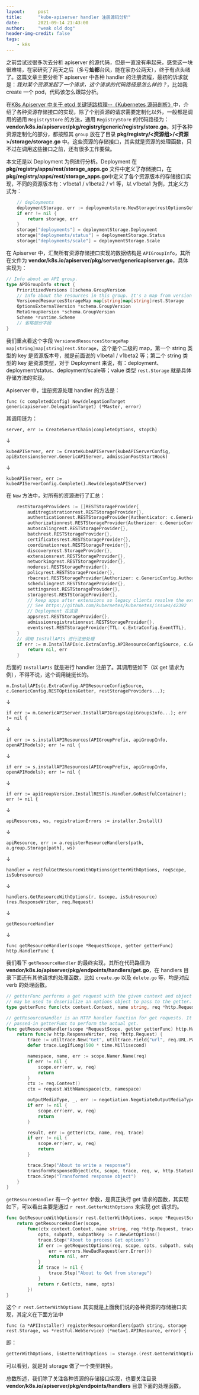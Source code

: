 ```yaml
---
layout:     post
title:      "kube-apiserver handler 注册源码分析"
date:       2021-09-14 21:43:00
author:     "weak old dog"
header-img-credit: false
tags:
    - k8s
---
```


之前尝试过很多次去分析 apiserver 的源代码，但是一直没有串起来，感觉这一块很难啃，在家研究了两天之后（多亏**灿都**台风，能在家办公两天），终于有点头绪了。这篇文章主要分析下 apiserver 中各种 handler 的注册流程，最初的诉求就是：*我对某个资源发起了一个请求，这个请求的代码路径是怎么样的？*，比如我 create 一个 pod，代码该怎么跟踪分析。

在[K8s Apiserver 中关于 etcd 关键链路梳理--《Kubernetes 源码剖析》](https://loverhythm1990.github.io/2021/09/13/etcd-in-k8s/)中，介绍了各种资源存储接口的实现，除了个别资源的请求需要定制化以外，一般都是调用的通用 `RegistryStore` 的方法，通用 `RegistryStore` 的代码路径为：**vendor/k8s.io/apiserver/pkg/registry/generic/registry/store.go**。对于各种资源定制化的部分，都按照其 `group` 放在了目录 **pkg/registry/<资源组>/<资源>/storage/storage.go** 中。这些资源的存储接口，其实就是资源的处理函数，只不过在调用这些接口之前，还有很多工作要做。

本文还是以 Deployment 为例进行分析。Deployment 在 **pkg/registry/apps/rest/storage_apps.go** 文件中定义了存储接口，在 **pkg/registry/apps/rest/storage_apps.go**中定义了各个资源版本的存储接口实现，不同的资源版本有：v1beta1 / v1beta2 / v1 等，以 v1beta1 为例，其定义方式为：
```go
	// deployments
	deploymentStorage, err := deploymentstore.NewStorage(restOptionsGetter)
	if err != nil {
		return storage, err
	}
	storage["deployments"] = deploymentStorage.Deployment
	storage["deployments/status"] = deploymentStorage.Status
	storage["deployments/scale"] = deploymentStorage.Scale
```
在 Apiserver 中，汇聚所有资源存储接口实现的数据结构是 `APIGroupInfo`，其所在文件为 **vendor/k8s.io/apiserver/pkg/server/genericapiserver.go**，具体实现为：
```go
// Info about an API group.
type APIGroupInfo struct {
	PrioritizedVersions []schema.GroupVersion
	// Info about the resources in this group. It's a map from version to resource to the storage.
	VersionedResourcesStorageMap map[string]map[string]rest.Storage
	OptionsExternalVersion *schema.GroupVersion
	MetaGroupVersion *schema.GroupVersion
	Scheme *runtime.Scheme
	// 省略部分字段
}
```
我们重点看这个字段 `VersionedResourcesStorageMap map[string]map[string]rest.Storage`，这个是个二级的 map，第一个 string 类型的 key 是资源版本号，就是前面说的 v1beta1 / v1beta2 等；第二个 string 类型的 key 是资源类型，对于 Deployment 来说，有：deployment、deployment/status、deployment/scale等；value 类型 `rest.Storage` 就是具体存储方法的实现。

Apiserver 中，注册资源处理 handler 的方法是：

`func (c completedConfig) New(delegationTarget genericapiserver.DelegationTarget) (*Master, error)`

其调用链为：

`server, err := CreateServerChain(completeOptions, stopCh)`

&darr;

`kubeAPIServer, err := CreateKubeAPIServer(kubeAPIServerConfig, apiExtensionsServer.GenericAPIServer, admissionPostStartHook)`

&darr;

`kubeAPIServer, err := kubeAPIServerConfig.Complete().New(delegateAPIServer)`

在 `New` 方法中，对所有的资源进行了汇总：
```go
	restStorageProviders := []RESTStorageProvider{
		auditregistrationrest.RESTStorageProvider{},
		authenticationrest.RESTStorageProvider{Authenticator: c.GenericConfig.Authentication.Authenticator, APIAudiences: c.GenericConfig.Authentication.APIAudiences},
		authorizationrest.RESTStorageProvider{Authorizer: c.GenericConfig.Authorization.Authorizer, RuleResolver: c.GenericConfig.RuleResolver},
		autoscalingrest.RESTStorageProvider{},
		batchrest.RESTStorageProvider{},
		certificatesrest.RESTStorageProvider{},
		coordinationrest.RESTStorageProvider{},
		discoveryrest.StorageProvider{},
		extensionsrest.RESTStorageProvider{},
		networkingrest.RESTStorageProvider{},
		noderest.RESTStorageProvider{},
		policyrest.RESTStorageProvider{},
		rbacrest.RESTStorageProvider{Authorizer: c.GenericConfig.Authorization.Authorizer},
		schedulingrest.RESTStorageProvider{},
		settingsrest.RESTStorageProvider{},
		storagerest.RESTStorageProvider{},
		// keep apps after extensions so legacy clients resolve the extensions versions of shared resource names.
		// See https://github.com/kubernetes/kubernetes/issues/42392
		// Deployment 在这里
		appsrest.RESTStorageProvider{},
		admissionregistrationrest.RESTStorageProvider{},
		eventsrest.RESTStorageProvider{TTL: c.ExtraConfig.EventTTL},
	}
	// 调用 InstallAPIs 进行注册处理
	if err := m.InstallAPIs(c.ExtraConfig.APIResourceConfigSource, c.GenericConfig.RESTOptionsGetter, restStorageProviders...); err != nil {
		return nil, err
	}
```
后面的 `InstallAPIs` 就是进行 handler 注册了。其调用链如下（以 get 请求为例），不得不说，这个调用链挺长的。

`m.InstallAPIs(c.ExtraConfig.APIResourceConfigSource, c.GenericConfig.RESTOptionsGetter, restStorageProviders...); `

&darr;

`if err := m.GenericAPIServer.InstallAPIGroups(apiGroupsInfo...); err != nil {`

&darr;

`if err := s.installAPIResources(APIGroupPrefix, apiGroupInfo, openAPIModels); err != nil {`

&darr;

`if err := s.installAPIResources(APIGroupPrefix, apiGroupInfo, openAPIModels); err != nil {`

&darr;

`if err := apiGroupVersion.InstallREST(s.Handler.GoRestfulContainer); err != nil {`

&darr;

`apiResources, ws, registrationErrors := installer.Install()`

&darr;

`apiResource, err := a.registerResourceHandlers(path, a.group.Storage[path], ws)`

&darr;

`handler = restfulGetResourceWithOptions(getterWithOptions, reqScope, isSubresource)`

&darr;

`handlers.GetResourceWithOptions(r, &scope, isSubresource)(res.ResponseWriter, req.Request)`

&darr;

`getResourceHandler`

&darr;

`func getResourceHandler(scope *RequestScope, getter getterFunc) http.HandlerFunc {`

我们看下 `getResourceHandler` 的最终实现，其所在代码路径为 **vendor/k8s.io/apiserver/pkg/endpoints/handlers/get.go**，在 handlers 目录下面还有其他请求的处理函数，比如 `create.go` 以及 `delete.go` 等，均是对应 verb 的处理函数。
```go
// getterFunc performs a get request with the given context and object name. The request
// may be used to deserialize an options object to pass to the getter.
type getterFunc func(ctx context.Context, name string, req *http.Request, trace *utiltrace.Trace) (runtime.Object, error)

// getResourceHandler is an HTTP handler function for get requests. It delegates to the
// passed-in getterFunc to perform the actual get.
func getResourceHandler(scope *RequestScope, getter getterFunc) http.HandlerFunc {
	return func(w http.ResponseWriter, req *http.Request) {
		trace := utiltrace.New("Get", utiltrace.Field{"url", req.URL.Path})
		defer trace.LogIfLong(500 * time.Millisecond)

		namespace, name, err := scope.Namer.Name(req)
		if err != nil {
			scope.err(err, w, req)
			return
		}
		ctx := req.Context()
		ctx = request.WithNamespace(ctx, namespace)

		outputMediaType, _, err := negotiation.NegotiateOutputMediaType(req, scope.Serializer, scope)
		if err != nil {
			scope.err(err, w, req)
			return
		}

		result, err := getter(ctx, name, req, trace)
		if err != nil {
			scope.err(err, w, req)
			return
		}

		trace.Step("About to write a response")
		transformResponseObject(ctx, scope, trace, req, w, http.StatusOK, outputMediaType, result)
		trace.Step("Transformed response object")
	}
}
```
`getResourceHandler` 有一个 `getter` 参数，是真正执行 get 请求的函数，其实现如下，可以看出主要是通过 `r rest.GetterWithOptions` 来实现 get 请求的。
```go
func GetResourceWithOptions(r rest.GetterWithOptions, scope *RequestScope, isSubresource bool) http.HandlerFunc {
	return getResourceHandler(scope,
		func(ctx context.Context, name string, req *http.Request, trace *utiltrace.Trace) (runtime.Object, error) {
			opts, subpath, subpathKey := r.NewGetOptions()
			trace.Step("About to process Get options")
			if err := getRequestOptions(req, scope, opts, subpath, subpathKey, isSubresource); err != nil {
				err = errors.NewBadRequest(err.Error())
				return nil, err
			}
			if trace != nil {
				trace.Step("About to Get from storage")
			}
			return r.Get(ctx, name, opts)
		})
}
```
这个 `r rest.GetterWithOptions` 其实就是上面我们说的各种资源的存储接口实现，其定义在下面方法中

`func (a *APIInstaller) registerResourceHandlers(path string, storage rest.Storage, ws *restful.WebService) (*metav1.APIResource, error) {`

即：
```go
getterWithOptions, isGetterWithOptions := storage.(rest.GetterWithOptions)
```
可以看到，就是对 storage 做了一个类型转换。

总数所述，我们除了关注各种资源的存储接口实现，也要关注目录 **vendor/k8s.io/apiserver/pkg/endpoints/handlers** 目录下面的处理函数。